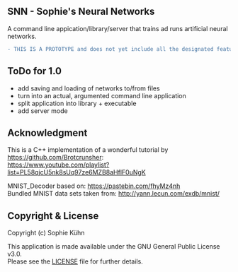 ## SNN - Sophie's Neural Networks

A command line appication/library/server that trains ad runs artificial neural networks.

```diff
- THIS IS A PROTOTYPE and does not yet include all the designated features!
```

## ToDo for 1.0

- add saving and loading of networks to/from files
- turn into an actual, argumented command line application
- split application into library + executable
- add server mode

## Acknowledgment

This is a C++ implementation of a wonderful tutorial by https://github.com/Brotcrunsher:  
https://www.youtube.com/playlist?list=PL58qjcU5nk8sUq97ze6MZB8aHflF0uNgK

MNIST_Decoder based on: https://pastebin.com/fhyMz4nh  
Bundled MNIST data sets taken from: http://yann.lecun.com/exdb/mnist/

## Copyright & License

Copyright (c) Sophie Kühn

This application is made available under the GNU General Public License v3.0.  
Please see the [LICENSE](LICENSE) file for further details.
